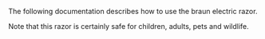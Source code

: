 The following documentation describes how to use the braun electric razor.

Note that this razor is certainly safe for children, adults, pets and wildlife.
